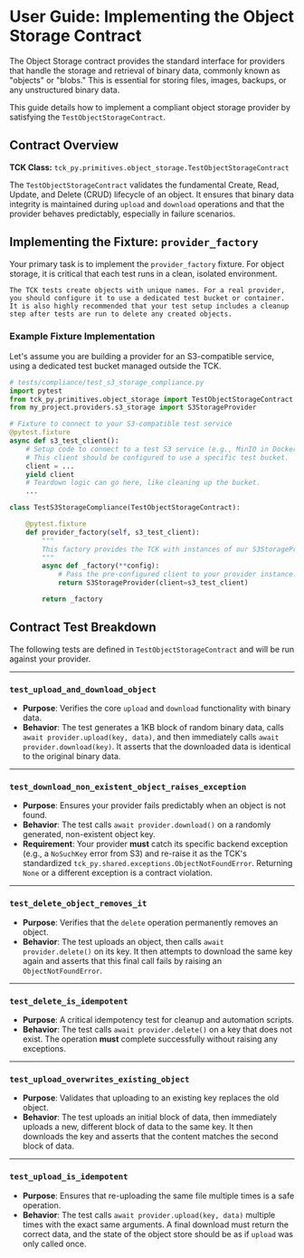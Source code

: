 # User Guide: Implementing the Object Storage Contract

The Object Storage contract provides the standard interface for providers that handle the storage and retrieval of binary data, commonly known as "objects" or "blobs." This is essential for storing files, images, backups, or any unstructured binary data.

This guide details how to implement a compliant object storage provider by satisfying the `TestObjectStorageContract`.

## Contract Overview

**TCK Class:** ```tck_py.primitives.object_storage.TestObjectStorageContract```

The `TestObjectStorageContract` validates the fundamental Create, Read, Update, and Delete (CRUD) lifecycle of an object. It ensures that binary data integrity is maintained during `upload` and `download` operations and that the provider behaves predictably, especially in failure scenarios.

## Implementing the Fixture: `provider_factory`

Your primary task is to implement the `provider_factory` fixture. For object storage, it is critical that each test runs in a clean, isolated environment.

```info
The TCK tests create objects with unique names. For a real provider, you should configure it to use a dedicated test bucket or container. It is also highly recommended that your test setup includes a cleanup step after tests are run to delete any created objects.
```

### Example Fixture Implementation

Let's assume you are building a provider for an S3-compatible service, using a dedicated test bucket managed outside the TCK.

```python
# tests/compliance/test_s3_storage_compliance.py
import pytest
from tck_py.primitives.object_storage import TestObjectStorageContract
from my_project.providers.s3_storage import S3StorageProvider

# Fixture to connect to your S3-compatible test service
@pytest.fixture
async def s3_test_client():
    # Setup code to connect to a test S3 service (e.g., MinIO in Docker)
    # This client should be configured to use a specific test bucket.
    client = ...
    yield client
    # Teardown logic can go here, like cleaning up the bucket.
    ...

class TestS3StorageCompliance(TestObjectStorageContract):

    @pytest.fixture
    def provider_factory(self, s3_test_client):
        """
        This factory provides the TCK with instances of our S3StorageProvider.
        """
        async def _factory(**config):
            # Pass the pre-configured client to your provider instance.
            return S3StorageProvider(client=s3_test_client)

        return _factory
```

## Contract Test Breakdown

The following tests are defined in `TestObjectStorageContract` and will be run against your provider.

---

### `test_upload_and_download_object`

-   **Purpose**: Verifies the core `upload` and `download` functionality with binary data.
-   **Behavior**: The test generates a 1KB block of random binary data, calls `await provider.upload(key, data)`, and then immediately calls `await provider.download(key)`. It asserts that the downloaded data is identical to the original binary data.

---

### `test_download_non_existent_object_raises_exception`

-   **Purpose**: Ensures your provider fails predictably when an object is not found.
-   **Behavior**: The test calls `await provider.download()` on a randomly generated, non-existent object key.
-   **Requirement**: Your provider **must** catch its specific backend exception (e.g., a `NoSuchKey` error from S3) and re-raise it as the TCK's standardized ```tck_py.shared.exceptions.ObjectNotFoundError```. Returning `None` or a different exception is a contract violation.

---

### `test_delete_object_removes_it`

-   **Purpose**: Verifies that the `delete` operation permanently removes an object.
-   **Behavior**: The test uploads an object, then calls `await provider.delete()` on its key. It then attempts to download the same key again and asserts that this final call fails by raising an `ObjectNotFoundError`.

---

### `test_delete_is_idempotent`

-   **Purpose**: A critical idempotency test for cleanup and automation scripts.
-   **Behavior**: The test calls `await provider.delete()` on a key that does not exist. The operation **must** complete successfully without raising any exceptions.

---

### `test_upload_overwrites_existing_object`

-   **Purpose**: Validates that uploading to an existing key replaces the old object.
-   **Behavior**: The test uploads an initial block of data, then immediately uploads a new, different block of data to the same key. It then downloads the key and asserts that the content matches the second block of data.

---

### `test_upload_is_idempotent`

-   **Purpose**: Ensures that re-uploading the same file multiple times is a safe operation.
-   **Behavior**: The test calls `await provider.upload(key, data)` multiple times with the exact same arguments. A final download must return the correct data, and the state of the object store should be as if `upload` was only called once.
